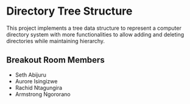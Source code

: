 # Directory Tree Structure

This project implements a tree data structure to represent a computer directory system with more functionalities to allow adding and deleting directories while maintaining hierarchy.  

## Breakout Room Members

- Seth Abijuru
- Aurore Isingizwe
- Rachid Ntagungira
- Armstrong Ngororano